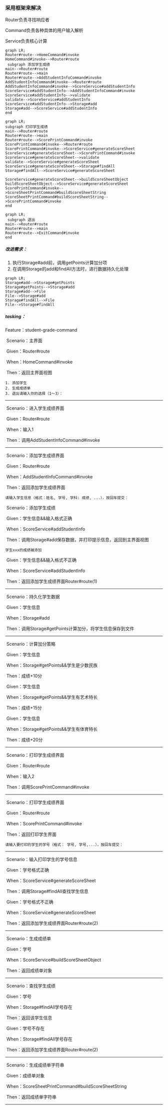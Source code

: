 ### 采用框架来解决

Router负责寻找响应者

Command负责各种具体的用户输入解析

Service负责核心计算

```mermaid
graph LR;
Router#route-->HomeCommand#invoke
HomeCommand#invoke-->Router#route
 subgraph 添加学生成绩
main-->Router#route
Router#route-->main
Router#route-->AddStudentInfoCommand#invoke
AddStudentInfoCommand#invoke-->Router#route
AddStudentInfoCommand#invoke-->ScoreService#addStudentInfo
ScoreService#addStudentInfo-->AddStudentInfoCommand#invoke
ScoreService#addStudentInfo-->validate
validate-->ScoreService#addStudentInfo
ScoreService#addStudentInfo-->Storage#add
Storage#add-->ScoreService#addStudentInfo
end
```
```mermaid
graph LR;
subgraph 打印学生成绩
main-->Router#route
Router#route-->main
Router#route-->ScorePrintCommand#invoke
ScorePrintCommand#invoke-->Router#route
ScorePrintCommand#invoke-->ScoreService#generateScoreSheet
ScoreService#generateScoreSheet-->ScorePrintCommand#invoke
ScoreService#generateScoreSheet-->validate
validate-->ScoreService#generateScoreSheet
ScoreService#generateScoreSheet-->Storage#findAll
Storage#findAll-->ScoreService#generateScoreSheet

ScoreService#generateScoreSheet-->buildScoreSheetObject
buildScoreSheetObject-->ScoreService#generateScoreSheet
ScorePrintCommand#invoke-->ScoreSheetPrintCommand#buildScoreSheetString
ScoreSheetPrintCommand#buildScoreSheetString-->ScorePrintCommand#invoke
end
```
```mermaid
graph LR;
 subgraph 退出
main-->Router#route
Router#route-->main
Router#route-->ExitCommand#invoke
end
```

##### 改进需求：

1. 执行Storage#add前，调用getPoints计算加分项
2. 在调用Storage的add和findAll方法时，进行数据持久化处理

```mermaid
graph LR;
Storage#add-->Storage#getPoints
Storage#getPoints-->Storage#add
Storage#add-->File
File-->Storage#add
Storage#findAll-->File
File-->Storage#findAll
```

##### tasking：

Feature：student-grade-command

​	Scenario：主界面

​		Given：Router#route

​		When：HomeCommand#invoke

​		Then：返回主界面视图

```
1. 添加学生
2. 生成成绩单
3. 退出请输入你的选择（1～3）：
```

------

​	Scenario：进入学生成绩界面

​		Given：Router#route

​		When：输入1

​		Then：调用AddStudentInfoCommand#invoke

------

​	Scenario：添加学生成绩界面

​		Given：Router#route

​		When：AddStudentInfoCommand#invoke

​		Then：返回添加学生成绩界面

```
请输入学生信息（格式：姓名, 学号, 学科: 成绩, ...），按回车提交：
```

​	Scenario：添加学生成绩

​		Given：学生信息&&输入格式正确

​		When：ScoreService#addStudentInfo

​		Then：调用Storage#add保存数据，并打印提示信息，返回到主界面视图

```
学生xxx的成绩被添加
```

​		Given：学生信息&&输入格式不正确

​		When：ScoreService#addStudentInfo

​		Then：返回添加学生成绩界面Router#route(1)

------

​	Scenario：持久化学生数据

​		Given：学生信息

​		When：Storage#add

​		Then：调用Storage#getPoints计算加分，将学生信息保存到文件

------

​	Scenario：计算加分策略

​		Given：学生信息

​		When：Storage#getPoints&&学生是少数民族

​		Then：成绩+10分



​		Given：学生信息

​		When：Storage#getPoints&&学生有艺术特长

​		Then：成绩+15分



​		Given：学生信息

​		When：Storage#getPoints&&学生有体育特长

​		Then：成绩+20分

------

​	Scenario：打印学生成绩界面

​		Given：Router#route

​		When：输入2

​		Then：调用ScorePrintCommand#invoke

------

​	Scenario：打印学生成绩界面

​		Given：Router#route

​		When：ScorePrintCommand#invoke

​		Then：返回打印学生界面

```
请输入要打印的学生的学号（格式： 学号, 学号,...），按回车提交：
```

------

​	Scenario：输入打印学生的学号信息

​		Given：学号格式正确

​		When：ScoreService#generateScoreSheet

​		Then：调用Storage#findAll查找学生信息



​		Given：学号格式不正确

​		When：ScoreService#generateScoreSheet

​		Then：返回添加学生成绩界面Router#route(2)

------

​	Scenario：生成成绩单

​		Given：学号

​		When：ScoreService#buildScoreSheetObject

​		Then：返回成绩单对象

------

​	Scenario：查找学生成绩

​		Given：学号

​		When：Storage#findAll学号存在

​		Then：返回该学生信息



​		Given：学号不存在

​		When：Storage#findAll学号存在

​		Then：返回添加学生成绩界面Router#route(2)

------

​	Scenario：生成成绩单字符串

​		Given：成绩单对象

​		When：ScoreSheetPrintCommand#buildScoreSheetString

​		Then：返回成绩单字符串

------


